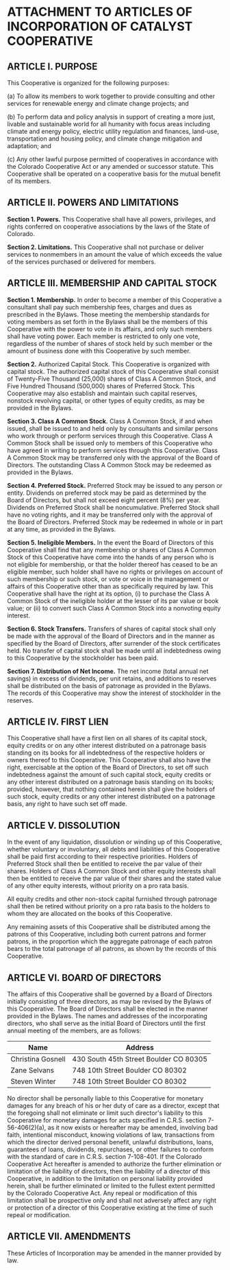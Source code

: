 # ATTACHMENT TO ARTICLES OF INCORPORATION OF CATALYST COOPERATIVE

## ARTICLE I. PURPOSE

This Cooperative is organized for the following purposes:

(a) To allow its members to work together to provide consulting and other services for renewable energy and climate change projects; and

(b) To perform data and policy analysis in support of creating a more just,
livable and sustainable world for all humanity with focus areas including climate and energy
policy, electric utility regulation and finances, land-use, transportation and housing policy, and
climate change mitigation and adaptation; and

(c) Any other lawful purpose permitted of cooperatives in accordance with the
Colorado Cooperative Act or any amended or successor statute. This Cooperative shall be
operated on a cooperative basis for the mutual benefit of its members.

## ARTICLE II. POWERS AND LIMITATIONS

**Section 1. Powers.** This Cooperative shall have all powers, privileges, and rights conferred on cooperative associations by the laws of the State of Colorado.

**Section 2. Limitations.** This Cooperative shall not purchase or deliver services to
nonmembers in an amount the value of which exceeds the value of the services purchased or
delivered for members.

## ARTICLE III. MEMBERSHIP AND CAPITAL STOCK

**Section 1. Membership.** In order to become a member of this Cooperative a consultant shall pay such membership fees, charges and dues as prescribed in the Bylaws. Those meeting the membership standards for voting members as set forth in the Bylaws shall be the members of this Cooperative with the power to vote in its affairs, and only such members shall have voting power. Each member is restricted to only one vote, regardless of the number of shares of stock held by such member or the amount of business done with this Cooperative by such member.

**Section 2.** Authorized Capital Stock. This Cooperative is organized with capital stock. The authorized capital stock of this Cooperative shall consist of Twenty-Five Thousand (25,000) shares of Class A Common Stock, and Five Hundred Thousand (500,000) shares of Preferred Stock. This Cooperative may also establish and maintain such capital reserves, nonstock revolving capital, or other types of equity credits, as may be provided in the Bylaws.

**Section 3. Class A Common Stock.** Class A Common Stock, if and when issued, shall be issued to and held only by consultants and similar persons who work through or perform services through this Cooperative. Class A Common Stock shall be issued only to members of this Cooperative who have agreed in writing to perform services through this Cooperative. Class A Common Stock may be transferred only with the approval of the Board of Directors. The outstanding Class A Common Stock may be redeemed as provided in the Bylaws.

**Section 4. Preferred Stock.** Preferred Stock may be issued to any person or entity. Dividends on preferred stock may be paid as determined by the Board of Directors, but shall not exceed eight percent (8%) per year. Dividends on Preferred Stock shall be noncumulative. Preferred Stock shall have no voting rights, and it may be transferred only with the approval of the Board of Directors. Preferred Stock may be redeemed in whole or in part at any time, as provided in the Bylaws.

**Section 5. Ineligible Members.** In the event the Board of Directors of this Cooperative shall find that any membership or shares of Class A Common Stock of this Cooperative have come into the hands of any person who is not eligible for membership, or that the holder thereof has ceased to be an eligible member, such holder shall have no rights or privileges on account of such membership or such stock, or vote or voice in the management or affairs of this Cooperative other than as specifically required by law. This Cooperative shall have the right at its option, (i) to purchase the Class A Common Stock of the ineligible holder at the lesser of its par value or book value; or (ii) to convert such Class A Common Stock into a nonvoting equity interest.

**Section 6. Stock Transfers.** Transfers of shares of capital stock shall only be made with the approval of the Board of Directors and in the manner as specified by the Board of Directors, after surrender of the stock certificates held. No transfer of capital stock shall be made until all indebtedness owing to this Cooperative by the stockholder has been paid.

**Section 7. Distribution of Net Income.** The net income (total annual net savings) in excess of dividends, per unit retains, and additions to reserves shall be distributed on the basis of patronage as provided in the Bylaws. The records of this Cooperative may show the interest of stockholder in the reserves.

## ARTICLE IV. FIRST LIEN

This Cooperative shall have a first lien on all shares of its capital stock, equity credits or on any other interest distributed on a patronage basis standing on its books for all indebtedness of the respective holders or owners thereof to this Cooperative. This Cooperative shall also have the right, exercisable at the option of the Board of Directors, to set off such indebtedness against the amount of such capital stock, equity credits or any other interest distributed on a patronage basis standing on its books; provided, however, that nothing contained herein shall give the holders of
such stock, equity credits or any other interest distributed on a patronage basis, any right to have such set off made.

## ARTICLE V. DISSOLUTION

In the event of any liquidation, dissolution or winding up of this Cooperative,
whether voluntary or involuntary, all debts and liabilities of this Cooperative shall be paid first according to their respective priorities. Holders of Preferred Stock shall then be entitled to receive the par value of their shares. Holders of Class A Common Stock and other equity interests shall then be entitled to receive the par value of their shares and the stated value of any other equity interests, without priority on a pro rata basis.

All equity credits and other non-stock capital furnished through patronage shall
then be retired without priority on a pro rata basis to the holders to whom they are allocated on the books of this Cooperative.

Any remaining assets of this Cooperative shall be distributed among the patrons of
this Cooperative, including both current patrons and former patrons, in the proportion which the aggregate patronage of each patron bears to the total patronage of all patrons, as shown by the records of this Cooperative.

## ARTICLE VI. BOARD OF DIRECTORS

The affairs of this Cooperative shall be governed by a Board of Directors initially
consisting of three directors, as may be revised by the Bylaws of this Cooperative. The Board of Directors shall be elected in the manner provided in the Bylaws. The names and addresses of the incorporating directors, who shall serve as the initial Board of Directors until the first annual meeting of the members, are as follows:

| Name              | Address                                |
|-------------------|----------------------------------------|
| Christina Gosnell | 430 South 45th Street Boulder CO 80305 |
| Zane Selvans      | 748 10th Street Boulder CO 80302       |
| Steven Winter     | 748 10th Street Boulder CO 80302       |

No director shall be personally liable to this Cooperative for monetary damages for
any breach of his or her duty of care as a director, except that the foregoing shall not eliminate or limit such director's liability to this Cooperative for monetary damages for acts specified in C.R.S. section 7-56-406(2)(a), as it now exists or hereafter may be amended, involving bad faith, intentional misconduct, knowing violations of law, transactions from which the director derived personal benefit, unlawful distributions, loans, guarantees of loans, dividends, repurchases, or other failures to conform with the standard of care in C.R.S. section 7-108-401. If the Colorado Cooperative Act hereafter is amended to authorize the further elimination or limitation of the liability of directors, then the liability of a director of this Cooperative, in addition to the limitation
on personal liability provided herein, shall be further eliminated or limited to the fullest extent permitted by the Colorado Cooperative Act. Any repeal or modification of this limitation shall be prospective only and shall not adversely affect any right or protection of a director of this Cooperative existing at the time of such repeal or modification.

## ARTICLE VII. AMENDMENTS

These Articles of Incorporation may be amended in the manner provided by law.
